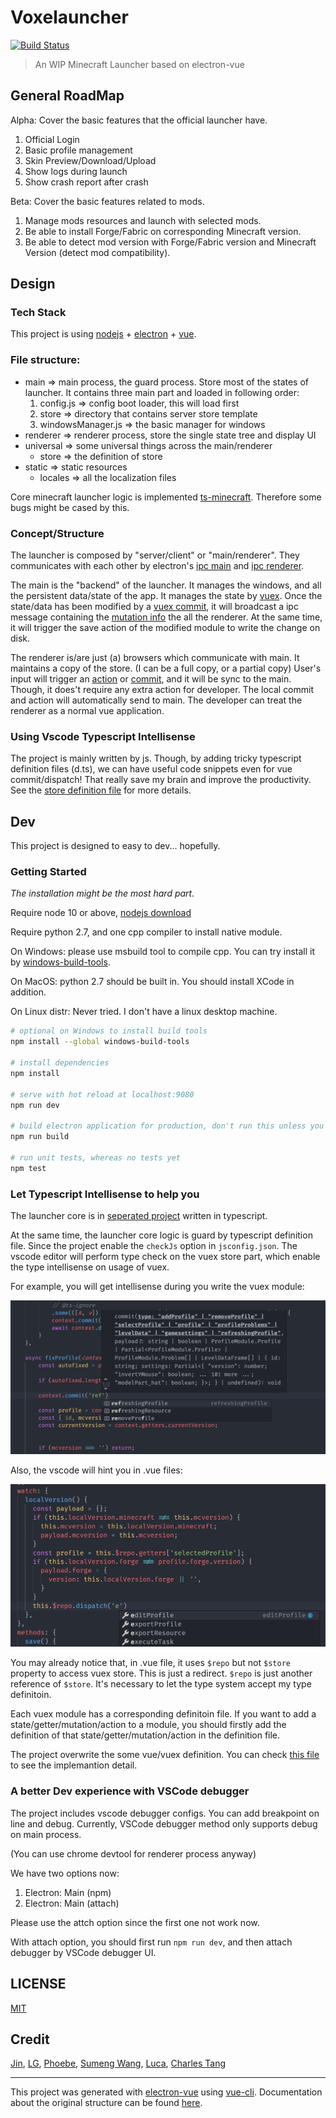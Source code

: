 # Voxelauncher

[![Build Status](https://travis-ci.org/ci010/VoxeLauncher.svg?branch=master)](https://travis-ci.org/ci010/VoxeLauncher)

> An WIP Minecraft Launcher based on electron-vue 

## General RoadMap

Alpha: Cover the basic features that the official launcher have.

1. Official Login
2. Basic profile management
3. Skin Preview/Download/Upload
4. Show logs during launch
5. Show crash report after crash

Beta: Cover the basic features related to mods.

1. Manage mods resources and launch with selected mods.
2. Be able to install Forge/Fabric on corresponding Minecraft version.
3. Be able to detect mod version with Forge/Fabric version and Minecraft Version (detect mod compatibility).

## Design

### Tech Stack

This project is using [nodejs](https://nodejs.org/) + [electron](https://electron.atom.io) + [vue](https://vuejs.org).

### File structure:

- main => main process, the guard process. Store most of the states of launcher. It contains three main part and loaded in following order:
    1. config.js => config boot loader, this will load first
    2. store => directory that contains server store template 
    3. windowsManager.js => the basic manager for windows
- renderer => renderer process, store the single state tree and display UI
- universal => some universal things across the main/renderer
    - store => the definition of store
- static => static resources
  - locales => all the localization files

Core minecraft launcher logic is implemented [ts-minecraft](https://github.com/InfinityStudio/ts-minecraft). Therefore some bugs might be cased by this.

### Concept/Structure

The launcher is composed by "server/client" or "main/renderer". They communicates with each other by electron's [ipc main](https://electronjs.org/docs/api/ipc-main) and [ipc renderer](https://electronjs.org/docs/api/ipc-renderer).

The main is the "backend" of the launcher. It manages the windows, and all the persistent data/state of the app. It manages the state by [vuex](https://vuex.vuejs.org/). Once the state/data has been modified by a [vuex commit](https://vuex.vuejs.org/guide/mutations.html), it will broadcast a ipc message containing the [mutation info]((https://vuex.vuejs.org/guide/mutations.html)) the all the renderer. At the same time, it will trigger the save action of the modified module to write the change on disk.

The renderer is/are just (a) browsers which communicate with main. It maintains a copy of the store. (I can be a full copy, or a partial copy) User's input will trigger an [action](https://vuex.vuejs.org/guide/actions.html) or [commit](https://vuex.vuejs.org/guide/mutations.html), and it will be sync to the main. Though, it does't require any extra action for developer. The local commit and action will automatically send to main. The developer can treat the renderer as a normal vue application.

### Using Vscode Typescript Intellisense

The project is mainly written by js. Though, by adding tricky typescript definition files (d.ts), we can have useful code snippets even for vue commit/dispatch! That really save my brain and improve the productivity. See the [store definition file](src/universal/store/store.d.ts) for more details.


## Dev

This project is designed to easy to dev... hopefully.

### Getting Started

*The installation might be the most hard part.*

Require node 10 or above, [nodejs download](https://nodejs.org/)

Require python 2.7, and one cpp compiler to install native module.

On Windows: please use msbuild tool to compile cpp. You can try install it by [windows-build-tools](https://github.com/felixrieseberg/windows-build-tools).

On MacOS: python 2.7 should be built in. You should install XCode in addition. 

On Linux distr: Never tried. I don't have a linux desktop machine.

``` bash
# optional on Windows to install build tools
npm install --global windows-build-tools

# install dependencies
npm install

# serve with hot reload at localhost:9080
npm run dev

# build electron application for production, don't run this unless you really want to make a product env.... use npm run dev to dev
npm run build

# run unit tests, whereas no tests yet
npm test
```

### Let Typescript Intellisense to help you

The launcher core is in [seperated project](https://github.com/ci010/ts-minecraft) written in typescript. 

At the same time, the launcher core logic is guard by typescript definition file. Since the project enable the `checkJs` option in `jsconfig.json`. The vscode editor will perform type check on the vuex store part, which enable the type intellisense on usage of vuex. 

For example, you will get intellisense during you write the vuex module:

![image](/misc/typehint0.png)

Also, the vscode will hint you in .vue files:

![](/misc/typehint1.png)

You may already notice that, in .vue file, it uses `$repo` but not `$store` property to access vuex store. This is just a redirect. `$repo` is just another reference of `$store`. It's necessary to let the type system accept my type definitoin.

Each vuex module has a corresponding definitoin file. If you want to add a state/getter/mutation/action to a module, you should firstly add the definition of that state/getter/mutation/action in the definition file.

The project overwrite the some vue/vuex definition. You can check [this file](/src/universal/store/store.d.ts) to see the implemantion detail.

### A better Dev experience with VSCode debugger 

The project includes vscode debugger configs. You can add breakpoint on line and debug. Currently, VSCode debugger method only supports debug on main process. 

(You can use chrome devtool for renderer process anyway)

We have two options now:

1. Electron: Main (npm)
2. Electron: Main (attach)

Please use the attch option since the first one not work now.

With attach option, you should first run `npm run dev`, and then attach debugger by VSCode debugger UI.

## LICENSE 

[MIT](LICENSE)

## Credit

[Jin](https://github.com/Indexyz), [LG](https://github.com/LasmGratel), [Phoebe](https://github.com/PhoebezZ), [Sumeng Wang](https://github.com/darkkingwsm), [Luca](https://github.com/LucaIsGenius), [Charles Tang](https://github.com/CharlesQT)

---

This project was generated with [electron-vue](https://github.com/SimulatedGREG/electron-vue) using [vue-cli](https://github.com/vuejs/vue-cli). Documentation about the original structure can be found [here](https://simulatedgreg.gitbooks.io/electron-vue/content/index.html).

